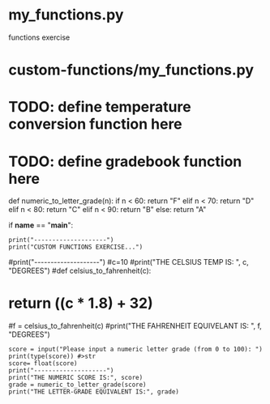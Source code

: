 # my_functions.py
functions exercise
# custom-functions/my_functions.py

# TODO: define temperature conversion function here

# TODO: define gradebook function here

def numeric_to_letter_grade(n):
    if n < 60:
        return "F"
    elif n < 70:
        return "D"
    elif n < 80:
        return "C"
    elif n < 90:
        return "B"
    else: 
        return "A"

if __name__ == "__main__":

    print("--------------------")
    print("CUSTOM FUNCTIONS EXERCISE...")

#print("--------------------")
#c=10
#print("THE CELSIUS TEMP IS: ", c, "DEGREES")
#def celsius_to_fahrenheit(c):
#    return ((c * 1.8) + 32)
#f = celsius_to_fahrenheit(c)
#print("THE FAHRENHEIT EQUIVELANT IS: ", f, "DEGREES")

    score = input("Please input a numeric letter grade (from 0 to 100): ")
    print(type(score)) #>str
    score= float(score)
    print("--------------------")
    print("THE NUMERIC SCORE IS:", score)
    grade = numeric_to_letter_grade(score)
    print("THE LETTER-GRADE EQUIVALENT IS:", grade)
